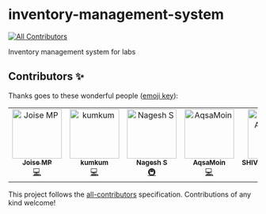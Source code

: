 # inventory-management-system
<!-- ALL-CONTRIBUTORS-BADGE:START - Do not remove or modify this section -->
[![All Contributors](https://img.shields.io/badge/all_contributors-5-orange.svg?style=flat-square)](#contributors-)
<!-- ALL-CONTRIBUTORS-BADGE:END -->
Inventory management system for labs

## Contributors ✨

Thanks goes to these wonderful people ([emoji key](https://allcontributors.org/docs/en/emoji-key)):

<!-- ALL-CONTRIBUTORS-LIST:START - Do not remove or modify this section -->
<!-- prettier-ignore-start -->
<!-- markdownlint-disable -->
<table>
  <tbody>
    <tr>
      <td align="center" valign="top" width="14.28%"><a href="https://github.com/joisemp"><img src="https://avatars.githubusercontent.com/u/69669027?v=4?s=100" width="100px;" alt="Joise MP"/><br /><sub><b>Joise MP</b></sub></a><br /><a href="https://github.com/joisemp/project-blixtro/commits?author=joisemp" title="Code">💻</a></td>
      <td align="center" valign="top" width="14.28%"><a href="https://github.com/kumkum671"><img src="https://avatars.githubusercontent.com/u/146065195?v=4?s=100" width="100px;" alt="kumkum"/><br /><sub><b>kumkum</b></sub></a><br /><a href="https://github.com/joisemp/project-blixtro/commits?author=kumkum671" title="Code">💻</a></td>
      <td align="center" valign="top" width="14.28%"><a href="https://github.com/Nagesh-s36"><img src="https://avatars.githubusercontent.com/u/126268986?v=4?s=100" width="100px;" alt="Nagesh S"/><br /><sub><b>Nagesh S</b></sub></a><br /><a href="#infra-Nagesh-s36" title="Infrastructure (Hosting, Build-Tools, etc)">🚇</a></td>
      <td align="center" valign="top" width="14.28%"><a href="https://github.com/AqsaMoin"><img src="https://avatars.githubusercontent.com/u/164524187?v=4?s=100" width="100px;" alt="AqsaMoin"/><br /><sub><b>AqsaMoin</b></sub></a><br /><a href="https://github.com/joisemp/project-blixtro/commits?author=AqsaMoin" title="Code">💻</a></td>
      <td align="center" valign="top" width="14.28%"><a href="https://github.com/SHIVASHAMBHAVI"><img src="https://avatars.githubusercontent.com/u/164608989?v=4?s=100" width="100px;" alt="SHIVASHAMBHAVI"/><br /><sub><b>SHIVASHAMBHAVI</b></sub></a><br /><a href="#design-SHIVASHAMBHAVI" title="Design">🎨</a></td>
    </tr>
  </tbody>
</table>

<!-- markdownlint-restore -->
<!-- prettier-ignore-end -->

<!-- ALL-CONTRIBUTORS-LIST:END -->

This project follows the [all-contributors](https://github.com/all-contributors/all-contributors) specification. Contributions of any kind welcome!
